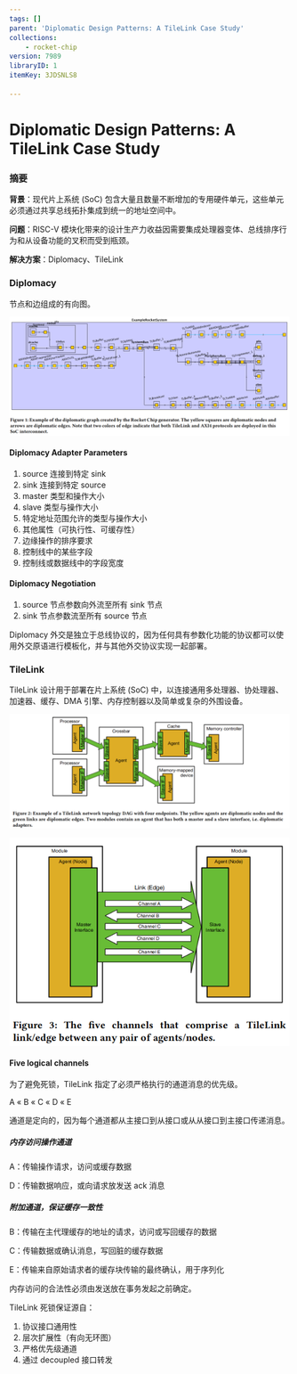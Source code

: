 ```yaml
---
tags: []
parent: 'Diplomatic Design Patterns: A TileLink Case Study'
collections:
    - rocket-chip
version: 7989
libraryID: 1
itemKey: 3JDSNLS8

---
```

# Diplomatic Design Patterns: A TileLink Case Study

### 摘要

**背景**：现代片上系统 (SoC) 包含大量且数量不断增加的专用硬件单元，这些单元必须通过共享总线拓扑集成到统一的地址空间中。

**问题**：RISC-V 模块化带来的设计生产力收益因需要集成处理器变体、总线排序行为和从设备功能的叉积而受到瓶颈。

**解决方案**：Diplomacy、TileLink

### Diplomacy

节点和边组成的有向图。

![\<img alt="" data-attachment-key="W9MDZJJD" width="1306" height="553" src="attachments/W9MDZJJD.png" ztype="zimage">](attachments/W9MDZJJD.png)

#### Diplomacy Adapter Parameters

1.  source 连接到特定 sink
2.  sink 连接到特定 source
3.  master 类型和操作大小
4.  slave 类型与操作大小
5.  特定地址范围允许的类型与操作大小
6.  其他属性（可执行性、可缓存性）
7.  边缘操作的排序要求
8.  控制线中的某些字段
9.  控制线或数据线中的字段宽度

#### Diplomacy Negotiation

1.  source 节点参数向外流至所有 sink 节点
2.  sink 节点参数流至所有 source 节点

Diplomacy 外交是独立于总线协议的，因为任何具有参数化功能的协议都可以使用外交原语进行模板化，并与其他外交协议实现一起部署。

### TileLink

TileLink 设计用于部署在片上系统 (SoC) 中，以连接通用多处理器、协处理器、加速器、缓存、DMA 引擎、内存控制器以及简单或复杂的外围设备。

![\<img alt="" data-attachment-key="UPNFMD5V" width="1284" height="522" src="attachments/UPNFMD5V.png" ztype="zimage">](attachments/UPNFMD5V.png)

![\<img alt="" data-attachment-key="LMWTXNGF" width="606" height="449" src="attachments/LMWTXNGF.png" ztype="zimage">](attachments/LMWTXNGF.png)

#### Five logical channels

为了避免死锁，TileLink 指定了必须严格执行的通道消息的优先级。

A « B « C « D « E

通道是定向的，因为每个通道都从主接口到从接口或从从接口到主接口传递消息。

##### 内存访问操作通道

A：传输操作请求，访问或缓存数据

D：传输数据响应，或向请求放发送 ack 消息

##### 附加通道，保证缓存一致性

B：传输在主代理缓存的地址的请求，访问或写回缓存的数据

C：传输数据或确认消息，写回脏的缓存数据

E：传输来自原始请求者的缓存块传输的最终确认，用于序列化

内存访问的合法性必须由发送放在事务发起之前确定。

TileLink 死锁保证源自：

1.  协议接口通用性
2.  层次扩展性（有向无环图）
3.  严格优先级通道
4.  通过 decoupled 接口转发
